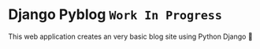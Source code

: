 # Django Pyblog `Work In Progress`
This web application creates an very basic blog site using Python Django 🚀
